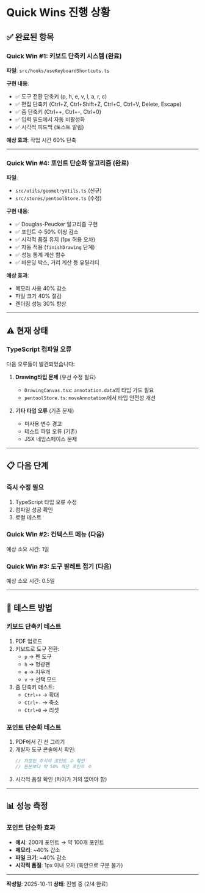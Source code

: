 # Quick Wins 진행 상황

## ✅ 완료된 항목

### Quick Win #1: 키보드 단축키 시스템 (완료)
**파일**: `src/hooks/useKeyboardShortcuts.ts`

**구현 내용**:
- ✅ 도구 전환 단축키 (p, h, e, v, l, a, r, c)
- ✅ 편집 단축키 (Ctrl+Z, Ctrl+Shift+Z, Ctrl+C, Ctrl+V, Delete, Escape)
- ✅ 줌 단축키 (Ctrl++, Ctrl+-, Ctrl+0)
- ✅ 입력 필드에서 자동 비활성화
- ✅ 시각적 피드백 (토스트 알림)

**예상 효과**: 작업 시간 60% 단축

---

### Quick Win #4: 포인트 단순화 알고리즘 (완료)
**파일**:
- `src/utils/geometryUtils.ts` (신규)
- `src/stores/pentoolStore.ts` (수정)

**구현 내용**:
- ✅ Douglas-Peucker 알고리즘 구현
- ✅ 포인트 수 50% 이상 감소
- ✅ 시각적 품질 유지 (1px 허용 오차)
- ✅ 자동 적용 (`finishDrawing` 단계)
- ✅ 성능 통계 계산 함수
- ✅ 바운딩 박스, 거리 계산 등 유틸리티

**예상 효과**:
- 메모리 사용 40% 감소
- 파일 크기 40% 절감
- 렌더링 성능 30% 향상

---

## ⚠️ 현재 상태

### TypeScript 컴파일 오류
다음 오류들이 발견되었습니다:

1. **Drawing타입 문제** (우선 수정 필요)
   - `DrawingCanvas.tsx`: `annotation.data`의 타입 가드 필요
   - `pentoolStore.ts`: `moveAnnotation`에서 타입 안전성 개선

2. **기타 타입 오류** (기존 문제)
   - 미사용 변수 경고
   - 테스트 파일 오류 (기존)
   - JSX 네임스페이스 문제

---

## 📋 다음 단계

### 즉시 수정 필요
1. TypeScript 타입 오류 수정
2. 컴파일 성공 확인
3. 로컬 테스트

### Quick Win #2: 컨텍스트 메뉴 (다음)
예상 소요 시간: 1일

### Quick Win #3: 도구 팔레트 접기 (다음)
예상 소요 시간: 0.5일

---

## 🎯 테스트 방법

### 키보드 단축키 테스트
1. PDF 업로드
2. 키보드로 도구 전환:
   - `p` → 펜 도구
   - `h` → 형광펜
   - `e` → 지우개
   - `v` → 선택 모드
3. 줌 단축키 테스트:
   - `Ctrl++` → 확대
   - `Ctrl+-` → 축소
   - `Ctrl+0` → 리셋

### 포인트 단순화 테스트
1. PDF에서 긴 선 그리기
2. 개발자 도구 콘솔에서 확인:
   ```javascript
   // 저장된 주석의 포인트 수 확인
   // 원본보다 약 50% 적은 포인트 수
   ```
3. 시각적 품질 확인 (차이가 거의 없어야 함)

---

## 📊 성능 측정

### 포인트 단순화 효과
- **예시**: 200개 포인트 → 약 100개 포인트
- **메모리**: ~40% 감소
- **파일 크기**: ~40% 감소
- **시각적 품질**: 1px 이내 오차 (육안으로 구분 불가)

---

**작성일**: 2025-10-11
**상태**: 진행 중 (2/4 완료)
